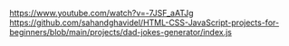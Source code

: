 https://www.youtube.com/watch?v=-7JSF_aATJg
https://github.com/sahandghavidel/HTML-CSS-JavaScript-projects-for-beginners/blob/main/projects/dad-jokes-generator/index.js

